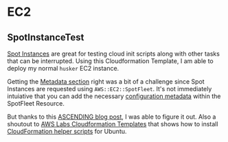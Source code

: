# EC2

## SpotInstanceTest

[Spot Instances](https://aws) are great for testing cloud init scripts along with other tasks that can be interrupted.  Using this Cloudformation Template, I am able to deploy my normal `husker` EC2 instance.

Getting the [Metadata section](https://docs.aws.amazon.com/AWSCloudFormation/latest/UserGuide/aws-attribute-metadata.html) right was a bit of a challenge since Spot Instances are requested using `AWS::EC2::SpotFleet`.  It's not immediately intuiative that you can add the necessary [configuration metadata](https://docs.aws.amazon.com/AWSCloudFormation/latest/UserGuide/aws-resource-init.html) within the SpotFleet Resource.

But thanks to this [ASCENDING blog post](https://blog.ascendingdc.com/spot-instance-2-minutes-termination/), I was able to figure it out.  Also a shoutout to [AWS Labs Cloudformation Templates](https://github.com/awslabs/aws-cloudformation-templates/blob/master/aws/solutions/OperatingSystems/ubuntu20.04LTS_cfn-hup.cfn.yaml) that shows how to install [CloudFormation helper scripts](https://docs.aws.amazon.com/AWSCloudFormation/latest/UserGuide/cfn-helper-scripts-reference.html) for Ubuntu.
